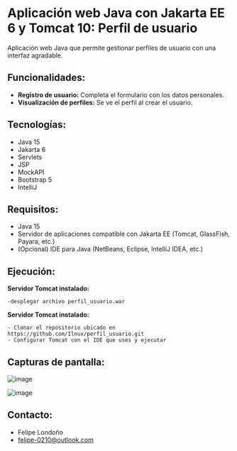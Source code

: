 # Aplicación web Java con Jakarta EE 6 y Tomcat 10: Perfil de usuario

Aplicación web Java que permite gestionar perfiles de usuario con una interfaz agradable.

## Funcionalidades:

- **Registro de usuario:** Completa el formulario con los datos personales.
- **Visualización de perfiles:** Se ve el perfil al crear el usuario.

## Tecnologías:

- Java 15
- Jakarta 6
- Servlets
- JSP
- MockAPI
- Bootstrap 5
- IntelliJ

## Requisitos:

- Java 15
- Servidor de aplicaciones compatible con Jakarta EE (Tomcat, GlassFish, Payara, etc.)
- (Opcional) IDE para Java (NetBeans, Eclipse, IntelliJ IDEA, etc.)

## Ejecución:

**Servidor Tomcat instalado:**
 
    -desplegar archivo perfil_usuario.war

 **Servidor Tomcat instalado:**
 
    - Clonar el repositorio ubicado en https://github.com/Ilnux/perfil_usuario.git
    - Configurar Tomcat con el IDE que uses y ejecutar

## Capturas de pantalla:

![image](https://github.com/Ilnux/perfil_usuario/assets/46934658/9e83a5aa-8d61-4559-aa5f-de070e237de5)



![image](https://github.com/Ilnux/perfil_usuario/assets/46934658/f827cb94-d637-43d0-8435-2c6dec883391)



## Contacto:

- Felipe Londoño
- felipe-0210@outlook.com
